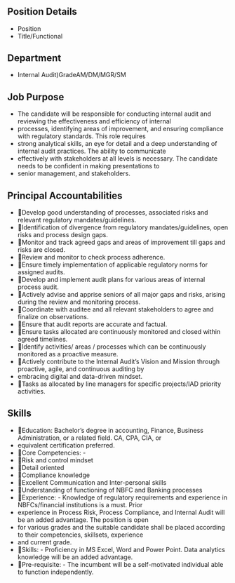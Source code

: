 # 

## Position Details

* Position
* Title/Functional

## Department

* Internal Audit)GradeAM/DM/MGR/SM

## Job Purpose

* The candidate will be responsible for conducting internal audit and reviewing the effectiveness and efficiency of internal
* processes, identifying areas of improvement, and ensuring compliance with regulatory standards. This role requires
* strong analytical skills, an eye for detail and a deep understanding of internal audit practices. The ability to communicate
* effectively with stakeholders at all levels is necessary. The candidate needs to be confident in making presentations to
* senior management, and stakeholders.

## Principal Accountabilities

* Develop good understanding of processes, associated risks and relevant regulatory mandates/guidelines.
* Identification of divergence from regulatory mandates/guidelines, open risks and process design gaps.
* Monitor and track agreed gaps and areas of improvement till gaps and risks are closed.
* Review and monitor to check process adherence.
* Ensure timely implementation of applicable regulatory norms for assigned audits.
* Develop and implement audit plans for various areas of internal process audit.
* Actively advise and apprise seniors of all major gaps and risks, arising during the review and monitoring process.
* Coordinate with auditee and all relevant stakeholders to agree and finalize on observations.
* Ensure that audit reports are accurate and factual.
* Ensure tasks allocated are continuously monitored and closed within agreed timelines.
* Identify activities/ areas / processes which can be continuously monitored as a proactive measure.
* Actively contribute to the Internal Audit’s Vision and Mission through proactive, agile, and continuous auditing by
* embracing digital and data-driven mindset.
* Tasks as allocated by line managers for specific projects/IAD priority activities.

## Skills

* Education: Bachelor’s degree in accounting, Finance, Business Administration, or a related field. CA, CPA, CIA, or
* equivalent certification preferred.
* Core Competencies: -
* Risk and control mindset
* Detail oriented
* Compliance knowledge
* Excellent Communication and Inter-personal skills
* Understanding of functioning of NBFC and Banking processes
* Experience: - Knowledge of regulatory requirements and experience in NBFCs/financial institutions is a must. Prior
* experience in Process Risk, Process Compliance, and Internal Audit will be an added advantage. The position is open
* for various grades and the suitable candidate shall be placed according to their competencies, skillsets, experience
* and current grade.
* Skills: - Proficiency in MS Excel, Word and Power Point. Data analytics knowledge will be an added advantage.
* Pre-requisite: - The incumbent will be a self-motivated individual able to function independently.
